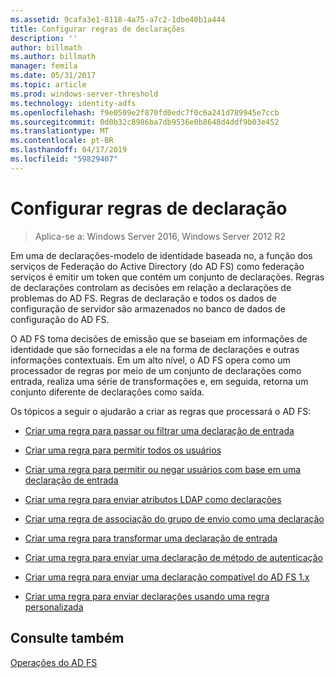 ```yaml
---
ms.assetid: 9cafa3e1-8118-4a75-a7c2-1dbe40b1a444
title: Configurar regras de declarações
description: ''
author: billmath
ms.author: billmath
manager: femila
ms.date: 05/31/2017
ms.topic: article
ms.prod: windows-server-threshold
ms.technology: identity-adfs
ms.openlocfilehash: f9e0509e2f870fd0edc7f0c6a241d789945e7ccb
ms.sourcegitcommit: 0d0b32c8986ba7db9536e0b8648d4ddf9b03e452
ms.translationtype: MT
ms.contentlocale: pt-BR
ms.lasthandoff: 04/17/2019
ms.locfileid: "59829407"
---
```

# <a name="configure-claim-rules"></a>Configurar regras de declaração

>Aplica-se a: Windows Server 2016, Windows Server 2012 R2

Em uma de declarações\-modelo de identidade baseada no, a função dos serviços de Federação do Active Directory \(do AD FS\) como federação serviços é emitir um token que contém um conjunto de declarações. Regras de declarações controlam as decisões em relação a declarações de problemas do AD FS. Regras de declaração e todos os dados de configuração de servidor são armazenados no banco de dados de configuração do AD FS.  
  
O AD FS toma decisões de emissão que se baseiam em informações de identidade que são fornecidas a ele na forma de declarações e outras informações contextuais. Em um alto nível, o AD FS opera como um processador de regras por meio de um conjunto de declarações como entrada, realiza uma série de transformações e, em seguida, retorna um conjunto diferente de declarações como saída. 

Os tópicos a seguir o ajudarão a criar as regras que processará o AD FS: 
  
-   [Criar uma regra para passar ou filtrar uma declaração de entrada](Create-a-Rule-to-Pass-Through-or-Filter-an-Incoming-Claim.md)  
  
-   [Criar uma regra para permitir todos os usuários](Create-a-Rule-to-Permit-All-Users.md)  
  
-   [Criar uma regra para permitir ou negar usuários com base em uma declaração de entrada](Create-a-Rule-to-Permit-or-Deny-Users-Based-on-an-Incoming-Claim.md)  
  
-   [Criar uma regra para enviar atributos LDAP como declarações](Create-a-Rule-to-Send-LDAP-Attributes-as-Claims.md)  
  
-   [Criar uma regra de associação do grupo de envio como uma declaração](Create-a-Rule-to-Send-Group-Membership-as-a-Claim.md)  
  
-   [Criar uma regra para transformar uma declaração de entrada](Create-a-Rule-to-Transform-an-Incoming-Claim.md)  
  
-   [Criar uma regra para enviar uma declaração de método de autenticação](Create-a-Rule-to-Send-an-Authentication-Method-Claim.md) 
-   [Criar uma regra para enviar uma declaração compatível do AD FS 1.x](Create-a-Rule-to-Send-an-AD-FS-1x-Compatible-Claim.md) 
  
-   [Criar uma regra para enviar declarações usando uma regra personalizada](Create-a-Rule-to-Send-Claims-Using-a-Custom-Rule.md)  

## <a name="see-also"></a>Consulte também  
[Operações do AD FS](../../ad-fs/AD-FS-2016-Operations.md) 
